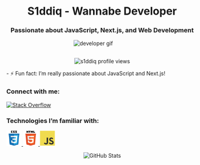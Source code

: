 <h1 align="center">S1ddiq - Wannabe Developer</h1>
<h3 align="center">Passionate about JavaScript, Next.js, and Web Development</h3>

<img src="https://i.pinimg.com/originals/e4/26/70/e426702edf874b181aced1e2fa5c6cde.gif" style="display: block; margin: 0 auto;" width="150" alt="developer gif">

<p align="center">
  <img src="https://komarev.com/ghpvc/?username=s1ddiq&label=Profile%20views&color=0e75b6&style=flat" alt="s1ddiq profile views" style="margin-top: 1rem;" />
</p>

<p align="left">
  - ⚡ Fun fact: I’m really passionate about JavaScript and Next.js!
</p>

<h3 align="left">Connect with me:</h3>
<p align="left">
  <a href="https://stackoverflow.com/users/s1ddiq" target="_blank" rel="noreferrer">
    <img src="https://raw.githubusercontent.com/rahuldkjain/github-profile-readme-generator/master/src/images/icons/Social/stack-overflow.svg" alt="Stack Overflow" height="30" width="40" />
  </a>
</p>

<h3 align="left">Technologies I’m familiar with:</h3>
<p align="left">
  <a href="https://www.w3schools.com/css/" target="_blank" rel="noreferrer">
    <img src="https://raw.githubusercontent.com/devicons/devicon/master/icons/css3/css3-original-wordmark.svg" alt="CSS3" width="40" height="40"/>
  </a>
  <a href="https://www.w3.org/html/" target="_blank" rel="noreferrer">
    <img src="https://raw.githubusercontent.com/devicons/devicon/master/icons/html5/html5-original-wordmark.svg" alt="HTML5" width="40" height="40"/>
  </a>
  <a href="https://developer.mozilla.org/en-US/docs/Web/JavaScript" target="_blank" rel="noreferrer">
    <img src="https://raw.githubusercontent.com/devicons/devicon/master/icons/javascript/javascript-original.svg" alt="JavaScript" width="40" height="40"/>
  </a>
</p>

<p align="center">
  <img src="https://github-readme-stats.vercel.app/api?username=s1ddiq&show_icons=true&locale=en" alt="GitHub Stats" />
</p>
